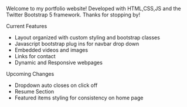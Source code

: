 Welcome to my portfolio website!
Developed with HTML,CSS,JS and the Twitter Bootstrap 5 framework. 
Thanks for stopping by!

Current Features
- Layout organized with custom styling and bootstrap classes
- Javascript bootstrap plug ins for navbar drop down
- Embedded videos and images
- Links for contact
- Dynamic and Responsive webpages

Upcoming Changes
- Dropdown auto closes on click off
- Resume Section
- Featured items styling for consistency on home page
